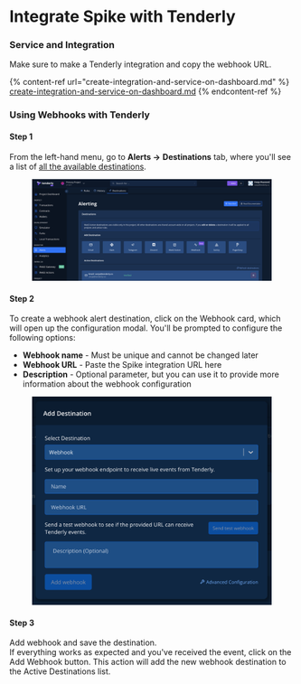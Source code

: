 # Integrate Spike with Tenderly

### Service and Integration

Make sure to make a Tenderly integration and copy the webhook URL.

{% content-ref url="create-integration-and-service-on-dashboard.md" %}
[create-integration-and-service-on-dashboard.md](create-integration-and-service-on-dashboard.md)
{% endcontent-ref %}

### Using Webhooks with Tenderly

#### Step 1

From the left-hand menu, go to **Alerts ->** **Destinations** tab, where you'll see a list of [all the available destinations](broken-reference).

<figure><img src="../.gitbook/assets/image (5).png" alt=""><figcaption></figcaption></figure>



#### Step 2

To create a webhook alert destination, click on the Webhook card, which will open up the configuration modal. You'll be prompted to configure the following options:&#x20;

* **Webhook name** - Must be unique and cannot be changed later
* **Webhook URL** - Paste the Spike integration URL here
* **Description** - Optional parameter, but you can use it to provide more information about the webhook configuration

<figure><img src="../.gitbook/assets/image (2).png" alt=""><figcaption></figcaption></figure>

#### Step 3&#x20;

Add webhook and save the destination.\
If everything works as expected and you've received the event, click on the Add Webhook button. This action will add the new webhook destination to the Active Destinations list.
